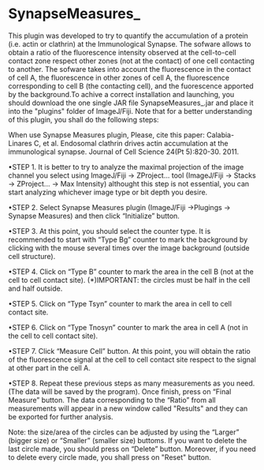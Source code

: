 # SynapseMeasures_

This plugin was developed to try to quantify the accumulation of a protein (i.e. actin or clathrin) at the Immunological Synapse. The sofware allows to obtain a ratio of the fluorescence intensity observed at the cell-to-cell contact zone respect other zones (not at the contact) of one cell contacting to another. The sofware takes into account the fluorescence in the contact of cell A, the fluorescence in other zones of cell A, the fluorescence corresponding to cell B (the contacting cell), and the fuorescence apported by the background.To achive a correct installation and launching, you should download the one single JAR file SynapseMeasures_.jar and place it into the "plugins" folder of ImageJ/Fiji. Note that for a better understanding of this plugin, you shall do the following steps:

When use Synapse Measures plugin, Please, cite this paper: Calabia-Linares C, et al. Endosomal clathrin drives actin accumulation at the immunological synapse. Journal of Cell Science 24(Pt 5):820-30. 2011.

•STEP 1. It is better to try to analyze the maximal projection of the image channel you select using ImageJ/Fiji -> ZProject... tool (ImageJ/Fiji -> Stacks -> ZProject... -> Max Intensity) althought this step is not essential, you can start analyzing whichever image type or bit depth you desire.

•STEP 2. Select Synapse Measures plugin (ImageJ/Fiji ->Plugings -> Synapse Measures) and then click “Initialize” button.

•STEP 3. At this point, you should select the counter type. It is recommended to start with “Type Bg” counter to mark the background by clicking with the mouse several times over the image background (outside cell structure).

•STEP 4. Click on “Type B” counter to mark the area in the cell B (not at the cell to cell contact site). (*)IMPORTANT: the circles must be half in the cell and half outside.

•STEP 5. Click on “Type Tsyn” counter to mark the area in cell to cell contact site.

•STEP 6. Click on “Type Tnosyn” counter to mark the area in cell A (not in the  cell to cell contact site).

•STEP 7. Click “Measure Cell” button. At this point, you will obtain the ratio of the fluorescence signal at the cell to cell contact site respect to the signal at other part in the cell A.

•STEP 8. Repeat these previous steps as many measurements as you need. (The data will be saved by the program). Once finish, press on “Final Measure” button. The data corresponding to the “Ratio” from all measurements will appear in a new window called "Results" and they can be exported for further analysis.

Note: the size/area of the circles can be adjusted by using the “Larger” (bigger size) or “Smaller” (smaller size) buttoms. If you want to delete the last circle made, you should press on “Delete” button. Moreover, if you need to delete every circle made, you shall press on "Reset" button.

